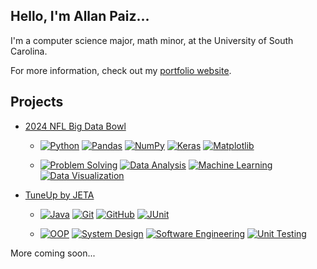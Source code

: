 ## Hello, I'm Allan Paiz...

I'm a computer science major, math minor, at the University of South Carolina.

For more information, check out my [portfolio website](https://allanpaiz.com/).

## Projects
- [2024 NFL Big Data Bowl](https://github.com/allanpaiz/Defensive_Stopping_Power)
  
  - [![Python](https://img.shields.io/badge/Python-3776AB?logo=python&logoColor=fff)](#)
    [![Pandas](https://img.shields.io/badge/Pandas-150458?logo=pandas&logoColor=fff)](#)
    [![NumPy](https://img.shields.io/badge/NumPy-4DABCF?logo=numpy&logoColor=fff)](#)
    [![Keras](https://img.shields.io/badge/Keras-D00000?style=flat&logo=keras&logoColor=white)](#)
    [![Matplotlib](https://custom-icon-badges.demolab.com/badge/Matplotlib-71D291?logo=matplotlib&logoColor=fff)](#)
    
  - [![Problem Solving](https://img.shields.io/badge/Problem%20Solving-2ECC71?style=flat&logo=code&logoColor=white)](#)
    [![Data Analysis](https://img.shields.io/badge/Data%20Analysis-3498DB?style=flat&logo=chart-bar&logoColor=white)](#)
    [![Machine Learning](https://img.shields.io/badge/Machine%20Learning-E74C3C?style=flat&logo=brain&logoColor=white)](#)
    [![Data Visualization](https://img.shields.io/badge/Data%20Visualization-9B59B6?style=flat&logo=chart-line&logoColor=white)](#)

- [TuneUp by JETA](https://github.com/allanpaiz/JETA)

  - [![Java](https://img.shields.io/badge/-Java-007396?style=flat&logo=java&logoColor=white)](#)
    [![Git](https://img.shields.io/badge/-Git-F05032?style=flat&logo=git&logoColor=white)](#)
    [![GitHub](https://img.shields.io/badge/-GitHub-181717?style=flat&logo=github&logoColor=white)](#)
    [![JUnit](https://img.shields.io/badge/-JUnit-25A162?style=flat)](#)
    
  - [![OOP](https://img.shields.io/badge/-OOP-2A9D8F?style=flat)](#)
    [![System Design](https://img.shields.io/badge/-System%20Design-455A64?style=flat)](#)
    [![Software Engineering](https://img.shields.io/badge/-Software%20Engineering-2A9D8F?style=flat)](#)
    [![Unit Testing](https://img.shields.io/badge/-Unit%20Testing-25A162?style=flat)](#)

More coming soon...
